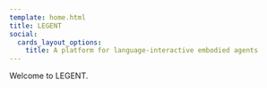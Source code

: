 ```yaml
---
template: home.html
title: LEGENT
social:
  cards_layout_options:
    title: A platform for language-interactive embodied agents
---
```


Welcome to LEGENT.
